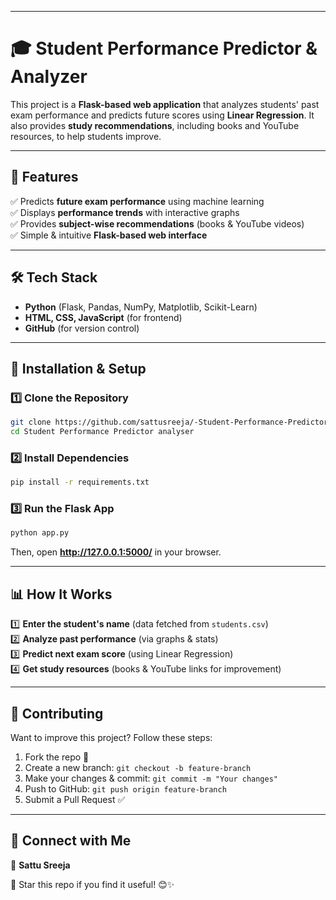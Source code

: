 
---

# 🎓 Student Performance Predictor & Analyzer  

This project is a **Flask-based web application** that analyzes students' past exam performance and predicts future scores using **Linear Regression**. It also provides **study recommendations**, including books and YouTube resources, to help students improve.  

---

## 🚀 Features  
✅ Predicts **future exam performance** using machine learning  
✅ Displays **performance trends** with interactive graphs  
✅ Provides **subject-wise recommendations** (books & YouTube videos)  
✅ Simple & intuitive **Flask-based web interface**  

---

## 🛠 Tech Stack  
- **Python** (Flask, Pandas, NumPy, Matplotlib, Scikit-Learn)  
- **HTML, CSS, JavaScript** (for frontend)  
- **GitHub** (for version control)  

---

## 📌 Installation & Setup  

### 1️⃣ Clone the Repository  
```bash
git clone https://github.com/sattusreeja/-Student-Performance-Predictor-analyser.git
cd Student Performance Predictor analyser
```

### 2️⃣ Install Dependencies  
```bash
pip install -r requirements.txt
```

### 3️⃣ Run the Flask App  
```bash
python app.py
```
Then, open **http://127.0.0.1:5000/** in your browser.  

---

## 📊 How It Works  
1️⃣ **Enter the student's name** (data fetched from `students.csv`)  
2️⃣ **Analyze past performance** (via graphs & stats)  
3️⃣ **Predict next exam score** (using Linear Regression)  
4️⃣ **Get study resources** (books & YouTube links for improvement)  

---

## 🤝 Contributing  
Want to improve this project? Follow these steps:  
1. Fork the repo 🍴  
2. Create a new branch: `git checkout -b feature-branch`  
3. Make your changes & commit: `git commit -m "Your changes"`  
4. Push to GitHub: `git push origin feature-branch`  
5. Submit a Pull Request ✅  

---

## 🔗 Connect with Me  
👤 **Sattu Sreeja**    

🌟 Star this repo if you find it useful! 😊✨  
